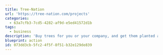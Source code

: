 ```yaml
---
title: Tree-Nation
url: 'https://tree-nation.com/projects'
categories:
  - 63a7cfb3-7cd5-4282-af9d-e5ed41572d1b
tags:
  - business
description: 'Buy trees for you or your company, and get them planted all over the world.'
blueprint: action
id: 073dd3cb-5fc2-4f5f-8f51-b32e129de839
---
```

